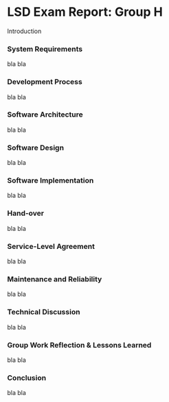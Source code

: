 # LSD Exam Report: Group H

Introduction


### System Requirements

bla bla


### Development Process

bla bla


### Software Architecture

bla bla


### Software Design

bla bla


### Software Implementation

bla bla


### Hand-over

bla bla


### Service-Level Agreement

bla bla


### Maintenance and Reliability

bla bla


### Technical Discussion

bla bla


### Group Work Reflection & Lessons Learned

bla bla


### Conclusion

bla bla

